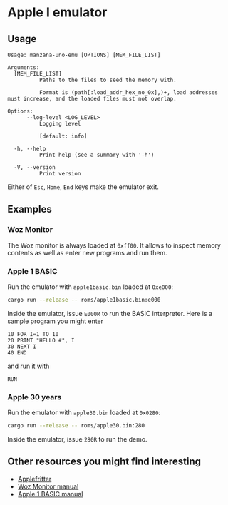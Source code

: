 # Apple I emulator

## Usage

```text
Usage: manzana-uno-emu [OPTIONS] [MEM_FILE_LIST]

Arguments:
  [MEM_FILE_LIST]
          Paths to the files to seed the memory with.

          Format is (path[:load_addr_hex_no_0x],)+, load addresses must increase, and the loaded files must not overlap.

Options:
      --log-level <LOG_LEVEL>
          Logging level

          [default: info]

  -h, --help
          Print help (see a summary with '-h')

  -V, --version
          Print version
```

Either of `Esc`, `Home`, `End` keys make the emulator exit.

## Examples

### Woz Monitor

The Woz monitor is always loaded at `0xff00`. It allows to inspect
memory contents as well as enter new programs and run them.

### Apple 1 BASIC

Run the emulator with `apple1basic.bin` loaded at `0xe000`:

```sh
cargo run --release -- roms/apple1basic.bin:e000
```

Inside the emulator, issue `E000R` to run the BASIC interpreter.
Here is a sample program you might enter

```basic
10 FOR I=1 TO 10
20 PRINT "HELLO #", I
30 NEXT I
40 END
```

and run it with

```basic
RUN
```

### Apple 30 years

Run the emulator with `apple30.bin` loaded at `0x0280`:

```sh
cargo run --release -- roms/apple30.bin:280
```

Inside the emulator, issue `280R` to run the demo.

## Other resources you might find interesting

* [Applefritter](https://www.applefritter.com)
* [Woz Monitor manual](https://www.sbprojects.net/projects/apple1/wozmon.php)
* [Apple 1 BASIC manual](https://archive.org/stream/apple1_basic_manual/apple1_basic_manual_djvu.txt)
